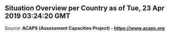 ## Situation Overview per Country as of Tue, 23 Apr 2019 03:24:20 GMT

Source: **ACAPS (Assessment Capacities Project) - https://www.acaps.org**